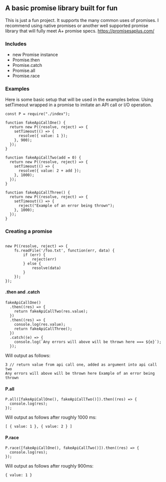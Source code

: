 ## A basic promise library built for fun

This is just a fun project. It supports the many common uses of promises. I recommend using native promises or another well supported promise library that will fully meet A+ promise specs. https://promisesaplus.com/

### Includes

- new Promise instance
- Promise.then
- Promise.catch
- Promise.all
- Promise.race

### Examples

Here is some basic setup that will be used in the examples below. Using setTimeout wrapped in a promise to imitate an API call or I/O operation.

```
const P = require("./index");

function fakeApiCallOne() {
  return new P((resolve, reject) => {
    setTimeout(() => {
      resolve({ value: 1 });
    }, 900);
  });
}

function fakeApiCallTwo(add = 0) {
  return new P((resolve, reject) => {
    setTimeout(() => {
      resolve({ value: 2 + add });
    }, 1000);
  });
}

function fakeApiCallThree() {
  return new P((resolve, reject) => {
    setTimeout(() => {
      reject("Example of an error being thrown");
    }, 1000);
  });
}
```

### Creating a promise

```

new P((resolve, reject) => {
    fs.readFile('/foo.txt', function(err, data) {
        if (err) {
            reject(err)
        } else {
            resolve(data)
        }
    });
});

```

#### .then and .catch

```
fakeApiCallOne()
  .then((res) => {
    return fakeApiCallTwo(res.value);
  })
  .then((res) => {
    console.log(res.value);
    return fakeApiCallThree();
  })
  .catch((e) => {
    console.log(`Any errors will above will be thrown here === ${e}`);
  });
```

Will output as follows:

```
3 // return value from api call one, added as argument into api call two
Any errors will above will be thrown here Example of an error being thrown
```

#### P.all

```
P.all([fakeApiCallOne(), fakeApiCallTwo()]).then((res) => {
  console.log(res);
});
```

Will output as follows after roughly 1000 ms:

```
[ { value: 1 }, { value: 2 } ]
```

#### P.race

```
P.race([fakeApiCallOne(), fakeApiCallTwo()]).then((res) => {
  console.log(res);
});
```

Will output as follows after roughly 900ms:

```
{ value: 1 }
```
